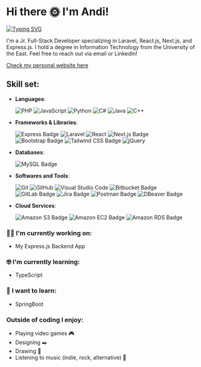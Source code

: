 # Hi there 🌞 I'm Andi!

[![Typing SVG](https://readme-typing-svg.demolab.com?font=Fira+Code&weight=600&size=26&pause=1000&color=07D200&width=435&lines=Jr.+Full+Stack+Developer;IT+Degree+Holder;Graphic+Designer;Artist)](https://git.io/typing-svg)

I'm a Jr. Full-Stack Developer specializing in Laravel, React.js, Next.js, and Express.js. I hold a degree in Information Technology from the University of the East. Feel free to reach out via email or LinkedIn!

[Check my personal website here](https://andimags.vercel.app/)

## Skill set:

-   **Languages**:

    ![PHP](https://img.shields.io/badge/PHP-777BB4?style=for-the-badge&logo=php&logoColor=white)
    ![JavaScript](https://img.shields.io/badge/JavaScript%20-%23F7DF1E.svg?style=for-the-badge&logo=javascript&logoColor=black)
    ![Python](https://img.shields.io/badge/Python-14354C?style=for-the-badge&logo=python&logoColor=white)
    ![C#](https://img.shields.io/badge/C%23-239120?style=for-the-badge&logo=c-sharp&logoColor=white)
    ![Java](https://img.shields.io/badge/Java-ED8B00?style=for-the-badge&logo=openjdk&logoColor=white)
    ![C++](https://img.shields.io/badge/C++%20-%2300599C.svg?style=for-the-badge&logo=c%2B%2B&logoColor=white)

-   **Frameworks & Libraries**:

    ![Express Badge](https://img.shields.io/badge/Express-000?logo=express&logoColor=fff&style=for-the-badge)
    ![Laravel](https://img.shields.io/badge/Laravel-FF2D20?style=for-the-badge&logo=laravel&logoColor=white)
    ![React](https://img.shields.io/badge/React-20232A?style=for-the-badge&logo=react&logoColor=61DAFB)
    ![Next.js Badge](https://img.shields.io/badge/Next.js-000?logo=nextdotjs&logoColor=fff&style=for-the-badge)
    ![Bootstrap Badge](https://img.shields.io/badge/Bootstrap-7952B3?logo=bootstrap&logoColor=fff&style=for-the-badge)
    ![Tailwind CSS Badge](https://img.shields.io/badge/Tailwind%20CSS-06B6D4?logo=tailwindcss&logoColor=fff&style=for-the-badge)
    ![jQuery](https://img.shields.io/badge/jQuery-0769AD?style=for-the-badge&logo=jquery&logoColor=white)

-   **Databases**:

    ![MySQL Badge](https://img.shields.io/badge/MySQL-4479A1?logo=mysql&logoColor=fff&style=for-the-badge)

-   **Softwares and Tools**:

    ![Git](https://img.shields.io/badge/git-%23F05033.svg?style=for-the-badge&logo=git&logoColor=white)
    ![GitHub](https://img.shields.io/badge/github-%23121011.svg?style=for-the-badge&logo=github&logoColor=white)
    ![Visual Studio Code](https://img.shields.io/badge/Visual%20Studio%20Code-0078d7.svg?style=for-the-badge&logo=visual-studio-code&logoColor=white)
    ![Bitbucket Badge](https://img.shields.io/badge/Bitbucket-0052CC?logo=bitbucket&logoColor=fff&style=for-the-badge)
    ![GitLab Badge](https://img.shields.io/badge/GitLab-FC6D26?logo=gitlab&logoColor=fff&style=for-the-badge)
    ![Jira Badge](https://img.shields.io/badge/Jira-0052CC?logo=jira&logoColor=fff&style=for-the-badge)
    ![Postman Badge](https://img.shields.io/badge/Postman-FF6C37?logo=postman&logoColor=fff&style=for-the-badge)
    ![DBeaver Badge](https://img.shields.io/badge/DBeaver-382923?logo=dbeaver&logoColor=fff&style=for-the-badge)

-   **Cloud Services**:

    ![Amazon S3 Badge](https://img.shields.io/badge/Amazon%20S3-569A31?logo=amazons3&logoColor=fff&style=for-the-badge)
    ![Amazon EC2 Badge](https://img.shields.io/badge/Amazon%20EC2-F90?logo=amazonec2&logoColor=fff&style=for-the-badge)
    ![Amazon RDS Badge](https://img.shields.io/badge/Amazon%20RDS-527FFF?logo=amazonrds&logoColor=fff&style=for-the-badge)

### :technologist: I'm currently working on:

-   My Express.js Backend App

### :nerd_face: I'm currently learning:

-   TypeScript

### :thinking: I want to learn:

-   SpringBoot

### Outside of coding I enjoy:

-   Playing video games 🎮
-   Designing ✒️
-   Drawing 🎨
-   Listening to music (indie, rock, alternative) 🎸
